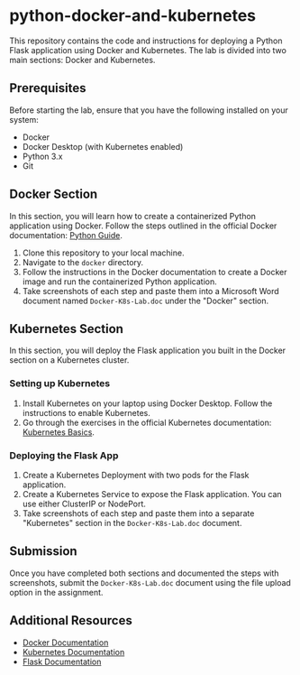 # python-docker-and-kubernetes

This repository contains the code and instructions for deploying a Python Flask application using Docker and Kubernetes. The lab is divided into two main sections: Docker and Kubernetes.

## Prerequisites

Before starting the lab, ensure that you have the following installed on your system:

- Docker
- Docker Desktop (with Kubernetes enabled)
- Python 3.x
- Git

## Docker Section

In this section, you will learn how to create a containerized Python application using Docker. Follow the steps outlined in the official Docker documentation: [Python Guide](https://docs.docker.com/language/python/).

1. Clone this repository to your local machine.
2. Navigate to the `docker` directory.
3. Follow the instructions in the Docker documentation to create a Docker image and run the containerized Python application.
4. Take screenshots of each step and paste them into a Microsoft Word document named `Docker-K8s-Lab.doc` under the "Docker" section.

## Kubernetes Section

In this section, you will deploy the Flask application you built in the Docker section on a Kubernetes cluster.

### Setting up Kubernetes

1. Install Kubernetes on your laptop using Docker Desktop. Follow the instructions to enable Kubernetes.
2. Go through the exercises in the official Kubernetes documentation: [Kubernetes Basics](https://kubernetes.io/docs/tutorials/kubernetes-basics/).

### Deploying the Flask App

1. Create a Kubernetes Deployment with two pods for the Flask application.
2. Create a Kubernetes Service to expose the Flask application. You can use either ClusterIP or NodePort.
3. Take screenshots of each step and paste them into a separate "Kubernetes" section in the `Docker-K8s-Lab.doc` document.

## Submission

Once you have completed both sections and documented the steps with screenshots, submit the `Docker-K8s-Lab.doc` document using the file upload option in the assignment.

## Additional Resources

- [Docker Documentation](https://docs.docker.com/)
- [Kubernetes Documentation](https://kubernetes.io/docs/home/)
- [Flask Documentation](https://flask.palletsprojects.com/en/2.2.x/)

